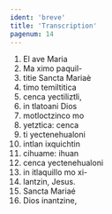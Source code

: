```yaml
---
ident: 'breve'
title: 'Transcription'
pagenum: 14
---
```

1.  El ave Maria
2.  Ma ximo paquil-
3.  titie Sancta Mariaè
4.  timo temiltitica
5.  cenca yectiliztli,
6.  in tlatoani Dios
7.  motloctzinco mo
8.  yetztica: cenca
9.  ti yectenehualoni
10.  intlan ixquichtin
11.  cihuame: ihuan
12.  cenca yectenehualoni
13.  in itlaquillo mo xi-
14.  lantzin, Jesus.
15.  Sancta Mariaé
16.  Dios inantzine,
